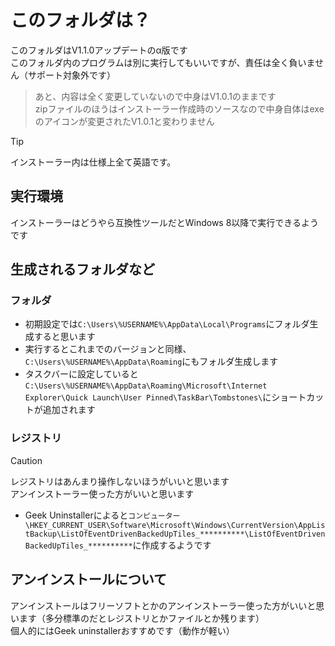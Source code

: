 # このフォルダは？
このフォルダはV1.1.0アップデートのα版です<br>
このフォルダ内のプログラムは別に実行してもいいですが、責任は全く負いません（サポート対象外です）<br>
>あと、内容は全く変更していないので中身はV1.0.1のままです<br>
>zipファイルのほうはインストーラー作成時のソースなので中身自体はexeのアイコンが変更されたV1.0.1と変わりません

> [!TIP]
> インストーラー内は仕様上全て英語です。

## 実行環境
インストーラーはどうやら互換性ツールだとWindows 8以降で実行できるようです

## 生成されるフォルダなど
### フォルダ
* 初期設定では`C:\Users\%USERNAME%\AppData\Local\Programs`にフォルダ生成すると思います<br>
* 実行するとこれまでのバージョンと同様、`C:\Users\%USERNAME%\AppData\Roaming`にもフォルダ生成します<br>
* タスクバーに設定していると`C:\Users\%USERNAME%\AppData\Roaming\Microsoft\Internet Explorer\Quick Launch\User Pinned\TaskBar\Tombstones\`にショートカットが追加されます
### レジストリ
> [!CAUTION]
> レジストリはあんまり操作しないほうがいいと思います<br>
>アンインストーラー使った方がいいと思います

* Geek Uninstallerによると`コンピューター\HKEY_CURRENT_USER\Software\Microsoft\Windows\CurrentVersion\AppListBackup\ListOfEventDrivenBackedUpTiles_**********\ListOfEventDrivenBackedUpTiles_**********`に作成するようです


## アンインストールについて
アンインストールはフリーソフトとかのアンインストーラー使った方がいいと思います（多分標準のだとレジストリとかファイルとか残ります）<br>
個人的にはGeek uninstallerおすすめです（動作が軽い）



